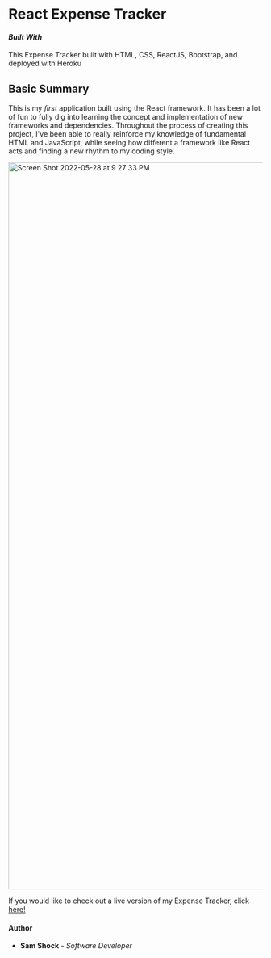 # React Expense Tracker

#### _Built With_

This Expense Tracker built with HTML, CSS, ReactJS, Bootstrap, and deployed with Heroku

## Basic Summary

This is my _first_ application built using the React framework. It has been a lot of fun to fully dig into learning the concept and implementation of new frameworks and dependencies. Throughout the process of creating this project, I've been able to really reinforce my knowledge of fundamental HTML and JavaScript, while seeing how different a framework like React acts and finding a new rhythm to my coding style. 

<img width="1440" alt="Screen Shot 2022-05-28 at 9 27 33 PM" src="https://user-images.githubusercontent.com/83183939/170848246-88b2afb5-2e70-41f1-84e5-db82e1a51d50.png">

If you would like to check out a live version of my Expense Tracker, click [here!](https://expense-react-tracker.herokuapp.com/)

#### Author
 * **Sam Shock** - _Software Developer_
